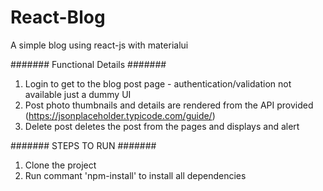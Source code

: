 # React-Blog
A simple blog using react-js with materialui

####### Functional Details #######
1. Login to get to the blog post page - authentication/validation not available just a dummy UI
2. Post photo thumbnails and details are rendered from the API provided (https://jsonplaceholder.typicode.com/guide/)
3. Delete post deletes the post from the pages and displays and alert


####### STEPS TO RUN #######
1. Clone the project
2. Run commant 'npm-install' to install all dependencies
